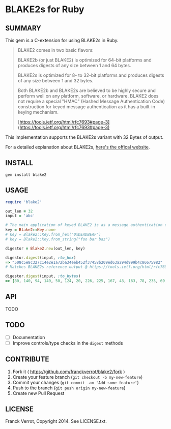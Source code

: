 # BLAKE2s for Ruby

## SUMMARY

This gem is a C-extension for using BLAKE2s in Ruby.

>BLAKE2 comes in two basic flavors:
>
>BLAKE2b (or just BLAKE2) is optimized for 64-bit platforms and
>produces digests of any size between 1 and 64 bytes.
>
>BLAKE2s is optimized for 8- to 32-bit platforms and produces
>digests of any size between 1 and 32 bytes.
>
>Both BLAKE2b and BLAKE2s are believed to be highly secure and perform
>well on any platform, software, or hardware.  BLAKE2 does not require
>a special "HMAC" (Hashed Message Authentication Code) construction
>for keyed message authentication as it has a built-in keying
>mechanism.
>
>[https://tools.ietf.org/html/rfc7693#page-3](https://tools.ietf.org/html/rfc7693#page-3)

This implementation supports the BLAKE2s variant with 32 Bytes of output.

For a detailed explanation about BLAKE2s, [here's the offical website](https://blake2.net/).

## INSTALL

```
gem install blake2
```

## USAGE

``` ruby
require 'blake2'

out_len = 32
input = 'abc'

# The main application of keyed BLAKE2 is as a message authentication code (MAC)
key = Blake2::Key.none
# key = Blake2::Key.from_hex("0xDEADBEAF")
# key = Blake2::Key.from_string("foo bar baz")

digestor = Blake2.new(out_len, key)

digestor.digest(input, :to_hex)
=> "508c5e8c327c14e2e1a72ba34eeb452f37458b209ed63a294d999b4c86675982"
# Matches BLAKE2s reference output @ https://tools.ietf.org/html/rfc7693#page-15

digestor.digest(input, :to_bytes)
=> [80, 140, 94, 140, 50, 124, 20, 226, 225, 167, 43, 163, 78, 235, 69, 47, 55, 69, 139, 32, 158, 214, 58, 41, 77, 153, 155, 76, 134, 103, 89, 130]
```

## API

TODO

## TODO

* [ ] Documentation
* [ ] Improve controls/type checks in the `digest` methods

## CONTRIBUTE

1. Fork it ( https://github.com/franckverrot/blake2/fork )
2. Create your feature branch (`git checkout -b my-new-feature`)
3. Commit your changes (`git commit -am 'Add some feature'`)
4. Push to the branch (`git push origin my-new-feature`)
5. Create new Pull Request

## LICENSE

Franck Verrot, Copyright 2014. See LICENSE.txt.
